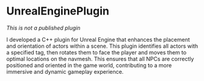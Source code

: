 # UnrealEnginePlugin
 *This is not a published plugin*

 I developed a C++ plugin for Unreal Engine that enhances the placement and orientation of actors within a scene. This plugin identifies all actors with a specified tag, then rotates them to face the player and moves them to optimal locations on the navmesh. This ensures that all NPCs are correctly positioned and oriented in the game world, contributing to a more immersive and dynamic gameplay experience.



